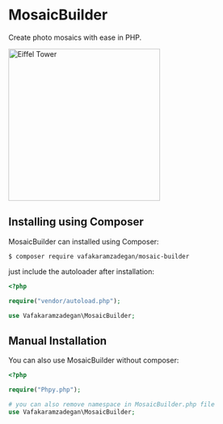 # MosaicBuilder
Create photo mosaics with ease in PHP.

<img src="https://raw.githubusercontent.com/vafakaramzadegan/MosaicBuilder/main/eiffel-tower.jpg" width="300" alt="Eiffel Tower">

## Installing using Composer
MosaicBuilder can installed using Composer:

`$ composer require vafakaramzadegan/mosaic-builder`

just include the autoloader after installation:

```php
<?php

require("vendor/autoload.php");

use Vafakaramzadegan\MosaicBuilder;
```

## Manual Installation
You can also use MosaicBuilder without composer:

```php
<?php

require("Phpy.php");

# you can also remove namespace in MosaicBuilder.php file
use Vafakaramzadegan\MosaicBuilder;
```
